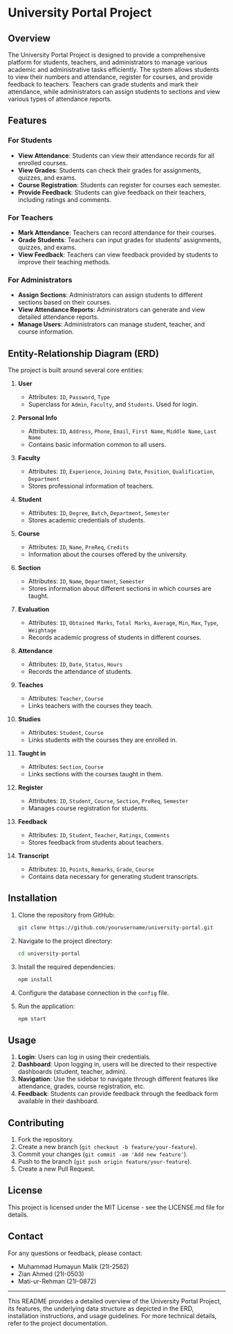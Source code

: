 # University Portal Project

## Overview
The University Portal Project is designed to provide a comprehensive platform for students, teachers, and administrators to manage various academic and administrative tasks efficiently. The system allows students to view their numbers and attendance, register for courses, and provide feedback to teachers. Teachers can grade students and mark their attendance, while administrators can assign students to sections and view various types of attendance reports.

## Features
### For Students
- **View Attendance**: Students can view their attendance records for all enrolled courses.
- **View Grades**: Students can check their grades for assignments, quizzes, and exams.
- **Course Registration**: Students can register for courses each semester.
- **Provide Feedback**: Students can give feedback on their teachers, including ratings and comments.

### For Teachers
- **Mark Attendance**: Teachers can record attendance for their courses.
- **Grade Students**: Teachers can input grades for students' assignments, quizzes, and exams.
- **View Feedback**: Teachers can view feedback provided by students to improve their teaching methods.

### For Administrators
- **Assign Sections**: Administrators can assign students to different sections based on their courses.
- **View Attendance Reports**: Administrators can generate and view detailed attendance reports.
- **Manage Users**: Administrators can manage student, teacher, and course information.

## Entity-Relationship Diagram (ERD)
The project is built around several core entities:

1. **User**
   - Attributes: `ID`, `Password`, `Type`
   - Superclass for `Admin`, `Faculty`, and `Students`. Used for login.

2. **Personal Info**
   - Attributes: `ID`, `Address`, `Phone`, `Email`, `First Name`, `Middle Name`, `Last Name`
   - Contains basic information common to all users.

3. **Faculty**
   - Attributes: `ID`, `Experience`, `Joining Date`, `Position`, `Qualification`, `Department`
   - Stores professional information of teachers.

4. **Student**
   - Attributes: `ID`, `Degree`, `Batch`, `Department`, `Semester`
   - Stores academic credentials of students.

5. **Course**
   - Attributes: `ID`, `Name`, `PreReq`, `Credits`
   - Information about the courses offered by the university.

6. **Section**
   - Attributes: `ID`, `Name`, `Department`, `Semester`
   - Stores information about different sections in which courses are taught.

7. **Evaluation**
   - Attributes: `ID`, `Obtained Marks`, `Total Marks`, `Average`, `Min`, `Max`, `Type`, `Weightage`
   - Records academic progress of students in different courses.

8. **Attendance**
   - Attributes: `ID`, `Date`, `Status`, `Hours`
   - Records the attendance of students.

9. **Teaches**
   - Attributes: `Teacher`, `Course`
   - Links teachers with the courses they teach.

10. **Studies**
    - Attributes: `Student`, `Course`
    - Links students with the courses they are enrolled in.

11. **Taught in**
    - Attributes: `Section`, `Course`
    - Links sections with the courses taught in them.

12. **Register**
    - Attributes: `ID`, `Student`, `Course`, `Section`, `PreReq`, `Semester`
    - Manages course registration for students.

13. **Feedback**
    - Attributes: `ID`, `Student`, `Teacher`, `Ratings`, `Comments`
    - Stores feedback from students about teachers.

14. **Transcript**
    - Attributes: `ID`, `Points`, `Remarks`, `Grade`, `Course`
    - Contains data necessary for generating student transcripts.

## Installation
1. Clone the repository from GitHub:
   ```sh
   git clone https://github.com/yourusername/university-portal.git
   ```
2. Navigate to the project directory:
   ```sh
   cd university-portal
   ```
3. Install the required dependencies:
   ```sh
   npm install
   ```
4. Configure the database connection in the `config` file.

5. Run the application:
   ```sh
   npm start
   ```

## Usage
1. **Login**: Users can log in using their credentials.
2. **Dashboard**: Upon logging in, users will be directed to their respective dashboards (student, teacher, admin).
3. **Navigation**: Use the sidebar to navigate through different features like attendance, grades, course registration, etc.
4. **Feedback**: Students can provide feedback through the feedback form available in their dashboard.

## Contributing
1. Fork the repository.
2. Create a new branch (`git checkout -b feature/your-feature`).
3. Commit your changes (`git commit -am 'Add new feature'`).
4. Push to the branch (`git push origin feature/your-feature`).
5. Create a new Pull Request.

## License
This project is licensed under the MIT License - see the LICENSE.md file for details.

## Contact
For any questions or feedback, please contact:
- Muhammad Humayun Malik (21I-2562)
- Zian Ahmed (21I-0503)
- Mati-ur-Rehman (21I-0872)

---

This README provides a detailed overview of the University Portal Project, its features, the underlying data structure as depicted in the ERD, installation instructions, and usage guidelines. For more technical details, refer to the project documentation.
